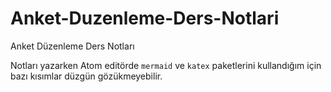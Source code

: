 # Anket-Duzenleme-Ders-Notlari
Anket Düzenleme Ders Notları

Notları yazarken Atom editörde `mermaid` ve `katex` paketlerini kullandığım için bazı kısımlar düzgün gözükmeyebilir.
